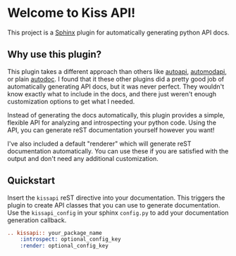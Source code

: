 Welcome to Kiss API!
====================

This project is a [Sphinx](https://www.sphinx-doc.org/) plugin for automatically generating python API docs.

Why use this plugin?
--------------------
This plugin takes a different approach than others like [autoapi](https://sphinx-autoapi.readthedocs.io),
[automodapi](https://sphinx-automodapi.readthedocs.io), or plain
[autodoc](https://www.sphinx-doc.org/en/master/usage/extensions/autodoc.html). I found that it these other plugins
did a pretty good job of automatically generating API docs, but it was never perfect. They wouldn't know exactly what
to include in the docs, and there just weren't enough customization options to get what I needed.

Instead of generating the docs automatically, this plugin provides a simple, flexible API for analyzing and introspecting
your python code. Using the API, you can generate reST documentation yourself however you want!

I've also included a default "renderer" which will generate reST documentation automatically. You can use these if
you are satisfied with the output and don't need any additional customization.

Quickstart
----------
Insert the `kissapi` reST directive into your documentation. This triggers the plugin to create API classes that you
can use to generate documentation. Use the `kissapi_config` in your sphinx `config.py` to add your documentation
generation callback.

```rest
.. kissapi:: your_package_name
    :introspect: optional_config_key
    :render: optional_config_key
``` 
